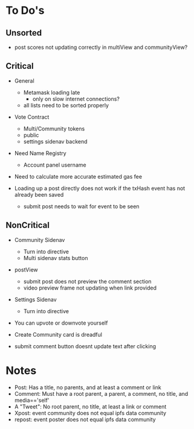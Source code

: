 # To Do's #

## Unsorted ##
- post scores not updating correctly in multiView and communityView?

## Critical ##
- General
    - Metamask loading late
        - only on slow internet connections?
    - all lists need to be sorted properly

- Vote Contract
    - Multi/Community tokens
    - public
    - settings sidenav backend

- Need Name Registry
    - Account panel username

- Need to calculate more accurate estimated gas fee

- Loading up a post directly does not work if the txHash event has not already been saved
    - submit post needs to wait for event to be seen

## NonCritical ##
- Community Sidenav
    - Turn into directive
    - Multi sidenav stats button
    
- postView
    - submit post does not preview the comment section
    - video preview frame not updating when link provided

- Settings Sidenav
    - Turn into directive
    
- You can upvote or downvote yourself
- Create Community card is dreadful
- submit comment button doesnt update text after clicking


    
# Notes #
- Post: Has a title, no parents, and at least a comment or link
- Comment: Must have a root parent, a parent, a comment, no title, and media=='self'
- A "Tweet": No root parent, no title, at least a link or comment
- Xpost: event community does not equal ipfs data community
- repost: event poster does not equal ipfs data community


































